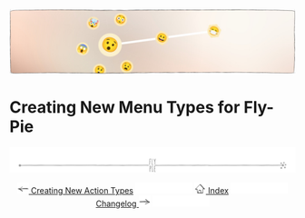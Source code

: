 <p align="center">
  <img src ="pics/banner-01.jpg" />
</p>

# Creating New Menu Types for Fly-Pie


<p align="center"><img src ="pics/hr.svg" /></p>

<p align="center">
  <a href="creating-actions.md"><img src ="pics/left-arrow.png"/> Creating New Action Types</a>
  <img src="pics/nav-space.svg"/>
  <a href="../README.md#getting-started"><img src ="pics/home.png"/> Index</a>
  <img src="pics/nav-space.svg"/>
  <a href="changelog.md">Changelog <img src ="pics/right-arrow.png"/></a>
  <img src="pics/nav-space.svg"/>
</p>
